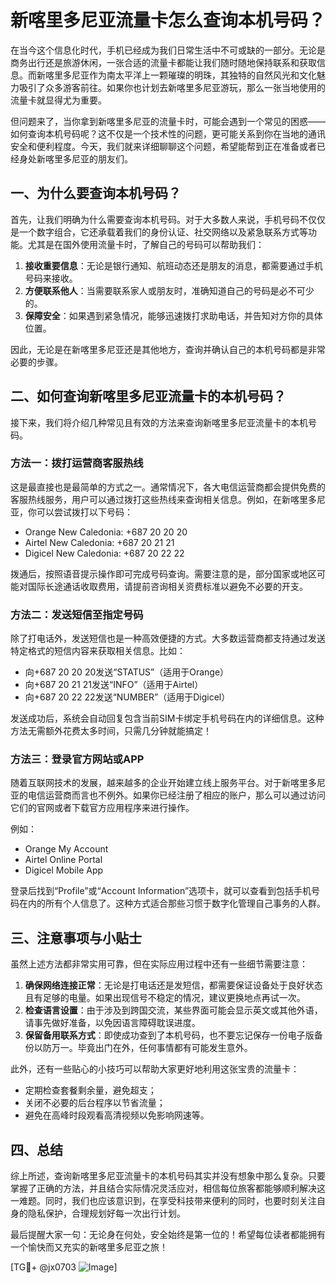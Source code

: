 # 新喀里多尼亚流量卡怎么查询本机号码？

在当今这个信息化时代，手机已经成为我们日常生活中不可或缺的一部分。无论是商务出行还是旅游休闲，一张合适的流量卡都能让我们随时随地保持联系和获取信息。而新喀里多尼亚作为南太平洋上一颗璀璨的明珠，其独特的自然风光和文化魅力吸引了众多游客前往。如果你也计划去新喀里多尼亚游玩，那么一张当地使用的流量卡就显得尤为重要。

但问题来了，当你拿到新喀里多尼亚的流量卡时，可能会遇到一个常见的困惑——如何查询本机号码呢？这不仅是一个技术性的问题，更可能关系到你在当地的通讯安全和便利程度。今天，我们就来详细聊聊这个问题，希望能帮到正在准备或者已经身处新喀里多尼亚的朋友们。

## 一、为什么要查询本机号码？

首先，让我们明确为什么需要查询本机号码。对于大多数人来说，手机号码不仅仅是一个数字组合，它还承载着我们的身份认证、社交网络以及紧急联系方式等功能。尤其是在国外使用流量卡时，了解自己的号码可以帮助我们：

1. **接收重要信息**：无论是银行通知、航班动态还是朋友的消息，都需要通过手机号码来接收。
2. **方便联系他人**：当需要联系家人或朋友时，准确知道自己的号码是必不可少的。
3. **保障安全**：如果遇到紧急情况，能够迅速拨打求助电话，并告知对方你的具体位置。

因此，无论是在新喀里多尼亚还是其他地方，查询并确认自己的本机号码都是非常必要的步骤。

## 二、如何查询新喀里多尼亚流量卡的本机号码？

接下来，我们将介绍几种常见且有效的方法来查询新喀里多尼亚流量卡的本机号码。

### 方法一：拨打运营商客服热线

这是最直接也是最简单的方式之一。通常情况下，各大电信运营商都会提供免费的客服热线服务，用户可以通过拨打这些热线来查询相关信息。例如，在新喀里多尼亚，你可以尝试拨打以下号码：

- Orange New Caledonia: +687 20 20 20
- Airtel New Caledonia: +687 20 21 21
- Digicel New Caledonia: +687 20 22 22

拨通后，按照语音提示操作即可完成号码查询。需要注意的是，部分国家或地区可能对国际长途通话收取费用，请提前咨询相关资费标准以避免不必要的开支。

### 方法二：发送短信至指定号码

除了打电话外，发送短信也是一种高效便捷的方式。大多数运营商都支持通过发送特定格式的短信内容来获取相关信息。比如：

- 向+687 20 20 20发送“STATUS”（适用于Orange）
- 向+687 20 21 21发送“INFO”（适用于Airtel）
- 向+687 20 22 22发送“NUMBER”（适用于Digicel）

发送成功后，系统会自动回复包含当前SIM卡绑定手机号码在内的详细信息。这种方法无需额外花费太多时间，只需几分钟就能搞定！

### 方法三：登录官方网站或APP

随着互联网技术的发展，越来越多的企业开始建立线上服务平台。对于新喀里多尼亚的电信运营商而言也不例外。如果你已经注册了相应的账户，那么可以通过访问它们的官网或者下载官方应用程序来进行操作。

例如：
- Orange My Account
- Airtel Online Portal
- Digicel Mobile App

登录后找到“Profile”或“Account Information”选项卡，就可以查看到包括手机号码在内的所有个人信息了。这种方式适合那些习惯于数字化管理自己事务的人群。

## 三、注意事项与小贴士

虽然上述方法都非常实用可靠，但在实际应用过程中还有一些细节需要注意：

1. **确保网络连接正常**：无论是打电话还是发短信，都需要保证设备处于良好状态且有足够的电量。如果出现信号不稳定的情况，建议更换地点再试一次。
2. **检查语言设置**：由于涉及到跨国交流，某些界面可能会显示英文或其他外语，请事先做好准备，以免因语言障碍耽误进度。
3. **保留备用联系方式**：即使成功查到了本机号码，也不要忘记保存一份电子版备份以防万一。毕竟出门在外，任何事情都有可能发生意外。

此外，还有一些贴心的小技巧可以帮助大家更好地利用这张宝贵的流量卡：

- 定期检查套餐剩余量，避免超支；
- 关闭不必要的后台程序以节省流量；
- 避免在高峰时段观看高清视频以免影响网速等。

## 四、总结

综上所述，查询新喀里多尼亚流量卡的本机号码其实并没有想象中那么复杂。只要掌握了正确的方法，并且结合实际情况灵活应对，相信每位旅客都能够顺利解决这一难题。同时，我们也应该意识到，在享受科技带来便利的同时，也要时刻关注自身的隐私保护，合理规划好每一次出行计划。

最后提醒大家一句：无论身在何处，安全始终是第一位的！希望每位读者都能拥有一个愉快而又充实的新喀里多尼亚之旅！

[TG💪+ @jx0703 ![Image](https://github.com/user-attachments/assets/dbca1d08-cadb-493c-b0ec-ad6f7a83f270)]